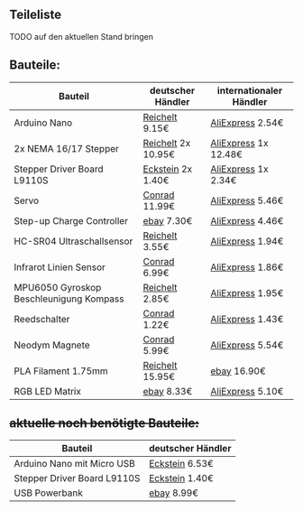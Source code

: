 








## Teileliste

TODO auf den aktuellen Stand bringen

## Bauteile:

| Bauteil | deutscher Händler | internationaler Händler
| ------ | ------ | ------ |
| Arduino Nano | [Reichelt](https://www.reichelt.de/arduino-kompatibles-nano-board-atmega328-mini-usb-ard-nano-v3-p225690.html) 9.15€ | [AliExpress](https://de.aliexpress.com/item/32866959979.html) 2.54€
| 2x NEMA 16/17 Stepper | [Reichelt](https://www.reichelt.com/de/en/stepper-motor-nema-16-1-8-8-4-v-act-16hs2404lp1x-p260760.html)  2x 10.95€ | [AliExpress](https://de.aliexpress.com/item/4000368520911.html) 1x 12.48€
| Stepper Driver Board L9110S | [Eckstein](https://eckstein-shop.de/L9110-Dual-Channel-Stepper-Motor-Drive-Board-for-Arduino) 2x 1.40€ | [AliExpress](https://de.aliexpress.com/item/32973033865.html) 1x 2.34€
| Servo | [Conrad](https://www.conrad.de/de/p/reely-standard-servo-s-0060-mg-analog-servo-getriebe-material-metall-stecksystem-jr-2201971.html) 11.99€ | [AliExpress](https://de.aliexpress.com/item/4000595410056.html) 5.46€
| Step-up Charge Controller | [ebay](https://www.ebay.de/itm/USB-lithium-lipo-18650-battery-charger-3-7V-4-2V-to-5V-9V-12V-24V-step-up-mod-o/164121451272) 7.30€ | [AliExpress](https://de.aliexpress.com/item/32816412117.html) 4.46€
| HC-SR04 Ultraschallsensor | [Reichelt](https://www.reichelt.com/de/en/developer-boards-ultrasonic-distance-sensor-hc-sr04-debo-sen-ultra-p161487.html) 3.55€ | [AliExpress](https://de.aliexpress.com/item/32372099628.html) 1.94€
| Infrarot Linien Sensor | [Conrad](https://www.conrad.com/p/iduino-line-detector-st1140-1485324-33-5-v-dc-1-pcs-1485324) 6.99€ | [AliExpress](https://de.aliexpress.com/item/32981068185.html) 1.86€
| MPU6050 Gyroskop Beschleunigung Kompass | [Reichelt](https://www.reichelt.de/entwicklerboards-beschleunigung-gyroskop-mit-header-mpu-60-debo-sens-3axish-p266105.html) 2.85€ | [AliExpress](https://de.aliexpress.com/item/4000587196703.html) 1.95€
| Reedschalter | [Conrad](https://www.conrad.de/de/p/pic-pmc-0701-reed-kontakt-1-schliesser-150-v-dc-120-v-ac-0-5-a-10-w-503800.html) 1.22€ | [AliExpress](https://de.aliexpress.com/item/32803902404.html) 1.43€
| Neodym Magnete | [Conrad](https://www.conrad.de/de/p/maul-neodym-magnet-x-h-10-mm-x-3-mm-scheibe-silber-10-st-6166396-1796544.html) 5.99€ | [AliExpress](https://de.aliexpress.com/item/32796295596.html) 5.54€
| PLA Filament 1.75mm | [Reichelt](https://www.reichelt.com/de/en/pla-filament-1-75-mm-traffic-yellow-0-75-kg-m4p-20400211141-p277618.html) 15.95€ | [ebay](https://www.ebay.de/itm/3D-Drucker-Filament-1kg-PLA-1-75mm-Durchmesser-Spule-Rolle-1000g-Made-in-DE/401619975552) 16.90€
| RGB LED Matrix | [ebay](https://www.ebay.de/itm/WS2812-RGB-LED-Breakout-Modul-8x8-Matrix-8-12-16-24-Rund-Ring-Neopixel-AUSWAHL/293201996955) 8.33€ | [AliExpress](https://de.aliexpress.com/item/4000193732451.html) 5.10€

## ~~aktuelle noch benötigte Bauteile:~~

| Bauteil | deutscher Händler
| ------ | ------ |
| Arduino Nano mit Micro USB | [Eckstein](https://eckstein-shop.de/HIMALAYA-basic-Nano-V32-Board-Atmega328P-Arduino-kompatibel-Micro-USB-CP2104-USB-UART-IC) 6.53€
| Stepper Driver Board L9110S | [Eckstein](https://eckstein-shop.de/L9110-Dual-Channel-Stepper-Motor-Drive-Board-for-Arduino) 1.40€
| USB Powerbank | [ebay](https://www.ebay.de/itm/Powerbank-10000mAh-External-Charger-tragbare-LED-2USB-Batterie-Fur-Mobile-Phone/392659445050) 8.99€




